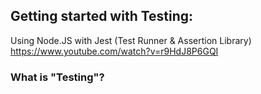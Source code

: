 ## Getting started with Testing:

Using Node.JS with Jest (Test Runner & Assertion Library)
https://www.youtube.com/watch?v=r9HdJ8P6GQI

### What is "Testing"?
